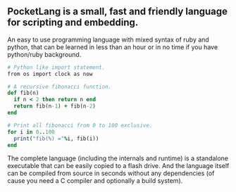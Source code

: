 
## PocketLang is a small, fast and friendly language for scripting and embedding.

An easy to use programming language with mixed syntax of ruby and python, that can be learned in less than an hour or in no time if you have python/ruby background.

```ruby
# Python like import statement.
from os import clock as now

# A recursive fibonacci function.
def fib(n)
  if n < 2 then return n end
  return fib(n-1) + fib(n-2)
end

# Print all fibonacci from 0 to 100 exclusive.
for i in 0..100
  print("fib(%) ="%i, fib(i))
end
```

The complete language (including the internals and runtime) is a standalone executable that can be easily copied to a flash drive. And the language itself can be compiled from source in seconds without any dependencies (of cause you need a C compiler and optionally a build system).